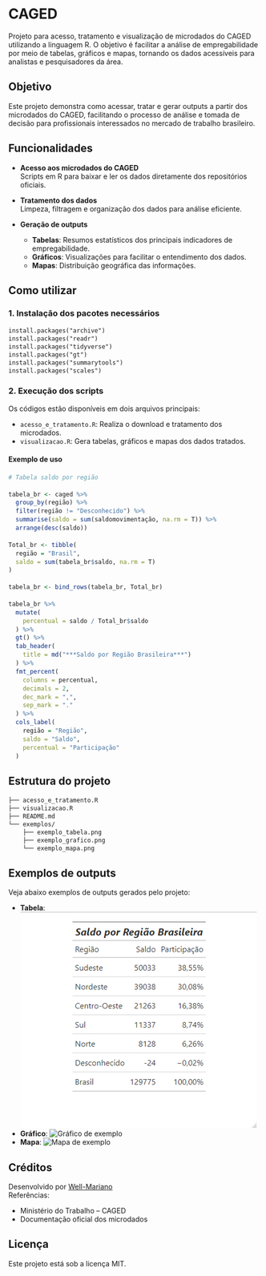 # CAGED

Projeto para acesso, tratamento e visualização de microdados do CAGED utilizando a linguagem R. O objetivo é facilitar a análise de empregabilidade por meio de tabelas, gráficos e mapas, tornando os dados acessíveis para analistas e pesquisadores da área.

## Objetivo

Este projeto demonstra como acessar, tratar e gerar outputs a partir dos microdados do CAGED, facilitando o processo de análise e tomada de decisão para profissionais interessados no mercado de trabalho brasileiro.

## Funcionalidades

- **Acesso aos microdados do CAGED**  
  Scripts em R para baixar e ler os dados diretamente dos repositórios oficiais.

- **Tratamento dos dados**  
  Limpeza, filtragem e organização dos dados para análise eficiente.

- **Geração de outputs**  
  - **Tabelas**: Resumos estatísticos dos principais indicadores de empregabilidade.
  - **Gráficos**: Visualizações para facilitar o entendimento dos dados.
  - **Mapas**: Distribuição geográfica das informações.

## Como utilizar

### 1. Instalação dos pacotes necessários

```
install.packages("archive")
install.packages("readr")
install.packages("tidyverse")
install.packages("gt")
install.packages("summarytools")
install.packages("scales")
```

### 2. Execução dos scripts

Os códigos estão disponíveis em dois arquivos principais:

- `acesso_e_tratamento.R`: Realiza o download e tratamento dos microdados.
- `visualizacao.R`: Gera tabelas, gráficos e mapas dos dados tratados.

#### Exemplo de uso

```r
# Tabela saldo por região

tabela_br <- caged %>%
  group_by(região) %>%
  filter(região != "Desconhecido") %>%
  summarise(saldo = sum(saldomovimentação, na.rm = T)) %>%
  arrange(desc(saldo))

Total_br <- tibble(
  região = "Brasil",
  saldo = sum(tabela_br$saldo, na.rm = T)
)

tabela_br <- bind_rows(tabela_br, Total_br)

tabela_br %>%
  mutate(
    percentual = saldo / Total_br$saldo
  ) %>%
  gt() %>%
  tab_header(
    title = md("***Saldo por Região Brasileira***")
  ) %>%
  fmt_percent(
    columns = percentual,
    decimals = 2,
    dec_mark = ",",
    sep_mark = "."
  ) %>%
  cols_label(
    região = "Região",
    saldo = "Saldo",
    percentual = "Participação"
  )
```

## Estrutura do projeto

```
├── acesso_e_tratamento.R
├── visualizacao.R
├── README.md
└── exemplos/
    ├── exemplo_tabela.png
    ├── exemplo_grafico.png
    └── exemplo_mapa.png
```

## Exemplos de outputs

Veja abaixo exemplos de outputs gerados pelo projeto:

- **Tabela**:
 ![Exemplo de Tabela](Exemplo_Tabela.png)
- **Gráfico**: ![Gráfico de exemplo](exemplos/exemplo_grafico.png)
- **Mapa**: ![Mapa de exemplo](exemplos/exemplo_mapa.png)

## Créditos

Desenvolvido por [Well-Mariano](https://github.com/Well-Mariano)  
Referências:  
- Ministério do Trabalho – CAGED  
- Documentação oficial dos microdados

## Licença

Este projeto está sob a licença MIT.
